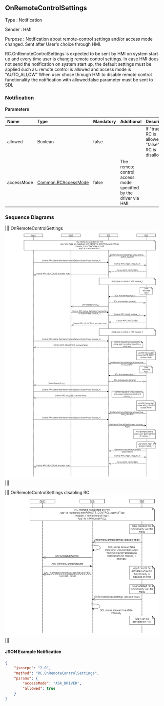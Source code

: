 ## OnRemoteControlSettings

Type
: Notification

Sender
: HMI

Purpose
: Notification about remote-control settings and/or access mode changed. Sent after User's choice through HMI.

RC.OnRemoteControlSettings is expected to be sent by HMI on system start up and every time user is changig remote control settings.
In case HMI does not send the notification on system start up, the default settings must be applied such as: remote control is allowed and access mode is "AUTO_ALLOW"
When user chose through HMI to disable remote control functionality the notification with allowed:false parameter must be sent to SDL

### Notification

#### Parameters

|Name|Type|Mandatory|Additional|Description|
|:---|:---|:--------|:---------|:---------|
|allowed|Boolean|false||If "true" - RC is allowed; if "false" - RC is disallowed|
|accessMode|[Common.RCAccessMode](/docs/Common/Enums/index.md)|false|The remote control access mode specified by the driver via HMI|

### Sequence Diagrams

|||
OnRemoteControlSettings
![OnRemoteControlSettings](./accessories/OnRemoteControlSettings.png)
|||

|||
OnRemoteControlSettings disabling RC
![OnRemoteControlSettings disabling RC](./accessories/OnRemoteControlSettings_disablingRC.png)
|||

#### JSON Example Notification

```json
{
    "jsonrpc": "2.0",
    "method": "RC.OnRemoteControlSettings",
    "params": {
        "accessMode": "ASK_DRIVER",
        "allowed": true
    }
}
```
